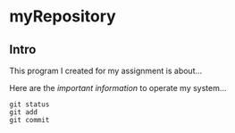 # myRepository
## Intro
This program I created for my assignment is about...

Here are the *important information* to operate my system...
```
git status
git add
git commit
```
